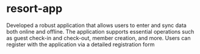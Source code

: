 # resort-app
Developed a robust application that allows users to enter and sync data both online and offline. The application supports essential operations such as guest check-in and check-out, member creation, and more. Users can register with the application via a detailed registration form

